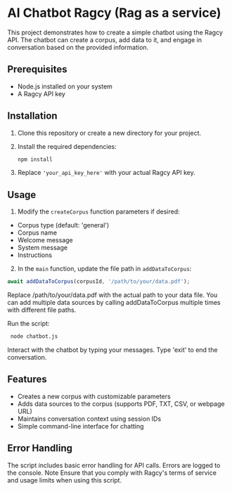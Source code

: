 # AI Chatbot Ragcy (Rag as a service)

This project demonstrates how to create a simple chatbot using the Ragcy API. The chatbot can create a corpus, add data to it, and engage in conversation based on the provided information.

## Prerequisites

- Node.js installed on your system
- A Ragcy API key

## Installation

1. Clone this repository or create a new directory for your project.

2. Install the required dependencies:
   ```bash
   npm install
   ```
3. Replace `'your_api_key_here'` with your actual Ragcy API key.

## Usage

1. Modify the `createCorpus` function parameters if desired:
- Corpus type (default: 'general')
- Corpus name
- Welcome message
- System message
- Instructions

2. In the `main` function, update the file path in `addDataToCorpus`:
```javascript
await addDataToCorpus(corpusId, '/path/to/your/data.pdf');
```

Replace /path/to/your/data.pdf with the actual path to your data file. You can add multiple data sources by calling addDataToCorpus multiple times with different file paths.

Run the script:
```bash
 node chatbot.js
```

Interact with the chatbot by typing your messages. Type 'exit' to end the conversation.

## Features
- Creates a new corpus with customizable parameters
- Adds data sources to the corpus (supports PDF, TXT, CSV, or webpage URL)
- Maintains conversation context using session IDs
- Simple command-line interface for chatting

## Error Handling
The script includes basic error handling for API calls. Errors are logged to the console.
Note
Ensure that you comply with Ragcy's terms of service and usage limits when using this script.